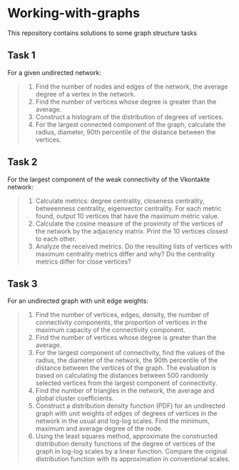 # Working-with-graphs
This repository contains solutions to some graph structure tasks

## Task 1

For a given undirected network:
>1. Find the number of nodes and edges of the network, the average degree of a vertex in the network.
>2. Find the number of vertices whose degree is greater than the average.
>3. Construct a histogram of the distribution of degrees of vertices.
>4. For the largest connected component of the graph, calculate the radius, diameter, 90th percentile of the distance between the vertices.

## Task 2

For the largest component of the weak connectivity of the Vkontakte network:
>1. Calculate metrics: degree centrality, closeness centrality, betweenness centrality, eigenvector centrality.
For each metric found, output 10 vertices that have the maximum metric value.
>2. Calculate the cosine measure of the proximity of the vertices of the network by the adjacency matrix. Print the 10 vertices closest to each other.
>3. Analyze the received metrics. Do the resulting lists of vertices with maximum centrality metrics differ and why? Do the centrality metrics differ for close vertices?

## Task 3

For an undirected graph with unit edge weights:
>1. Find the number of vertices, edges, density, the number of connectivity components, the proportion of vertices in the maximum capacity of the connectivity component.
>2. Find the number of vertices whose degree is greater than the average.
>3. For the largest component of connectivity, find the values of the radius, the diameter of the network, the 90th percentile of the distance between the vertices of the graph. 
The evaluation is based on calculating the distances between 500 randomly selected vertices from the largest component of connectivity.
>4. Find the number of triangles in the network, the average and global cluster coefficients.
>5. Construct a distribution density function (PDF) for an undirected graph with unit weights of edges of degrees of vertices in the network in the usual and log-log scales. 
Find the minimum, maximum and average degree of the node.
>6. Using the least squares method, approximate the constructed distribution density functions of the degree of vertices of the graph in log-log scales by a linear function. 
Compare the original distribution function with its approximation in conventional scales.
